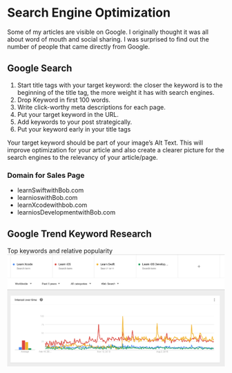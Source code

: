 # Search Engine Optimization
Some of my articles are visible on Google. I originally thought it was all about word of mouth and social sharing. I was surprised to find out the number of people that came directly from Google. 

## Google Search
1. Start title tags with your target keyword:
the closer the keyword is to the beginning of the title tag, the more weight it has with search engines.
2. Drop Keyword in first 100 words.
3. Write click-worthy meta descriptions for each page.
4. Put your target keyword in the URL.
5. Add keywords to your post strategically.
6. Put your keyword early in your title tags

Your target keyword should be part of your image’s Alt Text. This will improve optimization for your article and also create a clearer picture for the search engines to the relevancy of your article/page.

### Domain for Sales Page
 - learnSwiftwithBob.com
 - learnioswithBob.com
 - learnXcodewithbob.com
 - learniosDevelopmentwithBob.com


## Google Trend Keyword Research
Top keywords and relative popularity
<img src="/Content/05_Sales/Resources/Google Trend Research.png"/>
